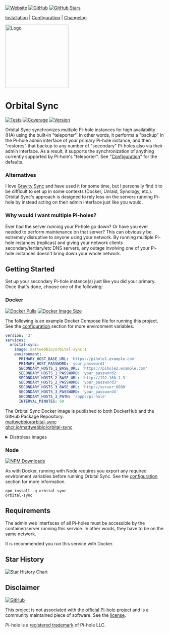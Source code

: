 [![Website](https://img.shields.io/badge/-Website-lightblue.svg?longCache=true&style=for-the-badge&logo=data:image/svg%2bxml;base64,PD94bWwgdmVyc2lvbj0iMS4wIiBlbmNvZGluZz0iVVRGLTgiPz4KPHN2ZyB4bWxucz0iaHR0cDovL3d3dy53My5vcmcvMjAwMC9zdmciIHdpZHRoPSI0MjAiCmhlaWdodD0iNDIwIiBzdHJva2U9IiMwMDAiIGZpbGw9Im5vbmUiPgo8cGF0aCBzdHJva2Utd2lkdGg9IjI2IgpkPSJNMjA5LDE1YTE5NSwxOTUgMCAxLDAgMiwweiIvPgo8cGF0aCBzdHJva2Utd2lkdGg9IjE4IgpkPSJtMjEwLDE1djM5MG0xOTUtMTk1SDE1TTU5LDkwYTI2MCwyNjAgMCAwLDAgMzAyLDAgbTAsMjQwIGEyNjAsMjYwIDAgMCwwLTMwMiwwTTE5NSwyMGEyNTAsMjUwIDAgMCwwIDAsMzgyIG0zMCwwIGEyNTAsMjUwIDAgMCwwIDAtMzgyIi8+Cjwvc3ZnPg==)](https://orbitalsync.com)
[![GitHub](https://img.shields.io/badge/-GitHub-lightgrey.svg?longCache=true&style=for-the-badge&logo=github)](https://github.com/mattwebbio/orbital-sync)
[![GitHub Stars](https://img.shields.io/github/stars/mattwebbio/orbital-sync?style=for-the-badge&logo=github&labelColor=lightgrey&color=lightgrey)](https://github.com/mattwebbio/orbital-sync)

[Installation](https://orbitalsync.com/#getting-started) | [Configuration](https://orbitalsync.com/CONFIG.html) | [Changelog](CHANGELOG.md)

<img src="https://user-images.githubusercontent.com/420820/187585158-331400c3-18f3-4673-857e-44efd73c6104.svg" width="200" alt="Logo" />

# Orbital Sync

[![Tests](https://img.shields.io/github/actions/workflow/status/mattwebbio/orbital-sync/ci.yml?branch=master&label=tests&style=for-the-badge)](https://github.com/mattwebbio/orbital-sync/actions/workflows/ci.yml?query=branch%3Amaster)
[![Coverage](https://img.shields.io/codecov/c/github/mattwebbio/orbital-sync/master?style=for-the-badge)](https://app.codecov.io/gh/mattwebbio/orbital-sync/)
[![Version](https://img.shields.io/github/v/tag/mattwebbio/orbital-sync?label=version&style=for-the-badge)](CHANGELOG.md)

Orbital Sync synchronizes multiple Pi-hole instances for high availability (HA) using the built-in "teleporter". In
other words, it performs a "backup" in the Pi-hole admin interface of your primary Pi-hole instance, and then "restores"
that backup to any number of "secondary" Pi-holes also via their admin interface. As a result, it supports the
synchronization of anything currently supported by Pi-hole's "teleporter". See
"[Configuration](https://orbitalsync.com/CONFIG.html)" for the defaults.

### Alternatives

I love [Gravity Sync](https://github.com/vmstan/gravity-sync) and have used it for some time, but I personally find it
to be difficult to set up in some contexts (Docker, Unraid, Synology, etc.). Orbital Sync's approach is designed to rely less on
the servers running Pi-hole by instead acting on their admin interface just like you would.

### Why would I want multiple Pi-holes?

Ever had the server running your Pi-hole go down? Or have you ever needed to perform maintenance on that server? This can
obviously be extremely disruptive to anyone using your network. By running multiple Pi-hole instances (replicas) and
giving your network clients secondary/tertiary/etc DNS servers, any outage involving one of your Pi-hole instances
doesn't bring down your whole network.

## Getting Started

Set up your secondary Pi-hole instance(s) just like you did your primary. Once that's done, choose one of the following:

### Docker

[![Docker Pulls](https://img.shields.io/docker/pulls/mattwebbio/orbital-sync?logo=docker&style=for-the-badge)](https://hub.docker.com/r/mattwebbio/orbital-sync)
[![Docker Image Size](https://img.shields.io/docker/image-size/mattwebbio/orbital-sync/latest?logo=docker&style=for-the-badge)](https://hub.docker.com/r/mattwebbio/orbital-sync)

The following is an example Docker Compose file for running this project. See the
[configuration](https://orbitalsync.com/CONFIG.html) section for more environment variables.

```yaml
version: '3'
services:
  orbital-sync:
    image: mattwebbio/orbital-sync:1
    environment:
      PRIMARY_HOST_BASE_URL: 'https://pihole1.example.com'
      PRIMARY_HOST_PASSWORD: 'your_password1'
      SECONDARY_HOSTS_1_BASE_URL: 'https://pihole2.example.com'
      SECONDARY_HOSTS_1_PASSWORD: 'your_password2'
      SECONDARY_HOSTS_2_BASE_URL: 'http://192.168.1.3'
      SECONDARY_HOSTS_2_PASSWORD: 'your_password3'
      SECONDARY_HOSTS_3_BASE_URL: 'http://server:8080'
      SECONDARY_HOSTS_3_PASSWORD: 'your_password4'
      SECONDARY_HOSTS_3_PATH: '/apps/pi-hole'
      INTERVAL_MINUTES: 60
```

The Orbital Sync Docker image is published to both DockerHub and the GitHub Package Repository:<br />
[mattwebbio/orbital-sync](https://hub.docker.com/r/mattwebbio/orbital-sync)<br />
[ghcr.io/mattwebbio/orbital-sync](https://github.com/mattwebbio/orbital-sync/pkgs/container/orbital-sync)

<details>
  <summary>Distroless images</summary>

[Distroless images](https://github.com/GoogleContainerTools/distroless/blob/main/README.md) are also available with `*-distroless` tags; for example, v1 is available as `mattwebbio/orbital-sync:1-distroless`. These images are slightly larger but are _theoretically_ more secure than the default Alpine-based images, because they're supposed to contain only the Orbital Sync code and its direct dependencies. They do not include a shell, package manager, or other tools that are typically present in a Linux distribution.

</details>

### Node

[![NPM Downloads](https://img.shields.io/npm/dt/orbital-sync?logo=npm&style=for-the-badge)](https://www.npmjs.com/package/orbital-sync)

As with Docker, running with Node requires you export any required environment variables before running Orbital Sync. See the
[configuration](https://orbitalsync.com/CONFIG.html) section for more information.

```shell
npm install -g orbital-sync
orbital-sync
```

## Requirements

The admin web interfaces of all Pi-holes must be accessible by the container/server running this service. In other words,
they have to be on the same network.

It is recommended you run this service with Docker.

## Star History

[![Star History Chart](https://api.star-history.com/svg?repos=mattwebbio/orbital-sync&type=Date)](https://star-history.com/#mattwebbio/orbital-sync&Date)

## Disclaimer

[![GitHub](https://img.shields.io/github/license/mattwebbio/orbital-sync?style=for-the-badge)](LICENSE)

This project is not associated with the [official Pi-hole project](https://github.com/pi-hole) and is a community
maintained piece of software. See the [license](LICENSE).

Pi-hole is a [registered trademark](https://pi-hole.net/trademark-rules-and-brand-guidelines/) of Pi-hole LLC.
